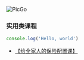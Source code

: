 ![PicGo](https://m2492468.695354.xyz/img/2024/12/27/sakb8.jpg
'仓库必须是的，否则存储的图片不能正常访问。')

### 实用类课程
```js
console.log('Hello, world')
```


- [【给全家人的保险配置课】](https://pan.baidu.com/s/1a69laa-u0NQH8u7mwjlXEg?pwd=bgnb)